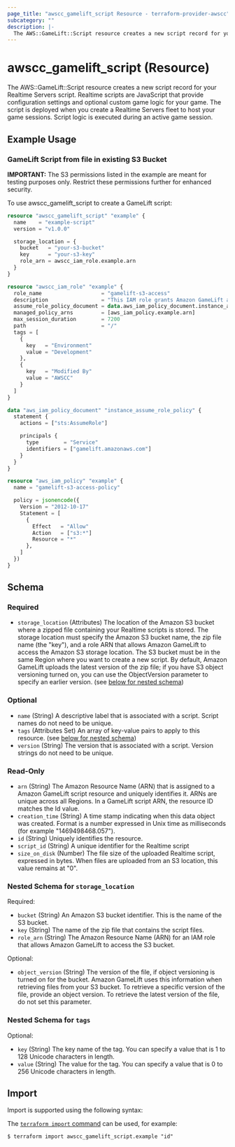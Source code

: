 ```yaml
---
page_title: "awscc_gamelift_script Resource - terraform-provider-awscc"
subcategory: ""
description: |-
  The AWS::GameLift::Script resource creates a new script record for your Realtime Servers script. Realtime scripts are JavaScript that provide configuration settings and optional custom game logic for your game. The script is deployed when you create a Realtime Servers fleet to host your game sessions. Script logic is executed during an active game session.
---
```


# awscc_gamelift_script (Resource)

The AWS::GameLift::Script resource creates a new script record for your Realtime Servers script. Realtime scripts are JavaScript that provide configuration settings and optional custom game logic for your game. The script is deployed when you create a Realtime Servers fleet to host your game sessions. Script logic is executed during an active game session.

## Example Usage

### GameLift Script from file in existing S3 Bucket
**IMPORTANT:** The S3 permissions listed in the example are meant for testing purposes only. Restrict these permissions further for enhanced security.

To use awscc_gamelift_script to create a GameLift script:
```terraform
resource "awscc_gamelift_script" "example" {
  name    = "example-script"
  version = "v1.0.0"

  storage_location = {
    bucket   = "your-s3-bucket"
    key      = "your-s3-key"
    role_arn = awscc_iam_role.example.arn
  }
}

resource "awscc_iam_role" "example" {
  role_name                   = "gamelift-s3-access"
  description                 = "This IAM role grants Amazon GameLift access to the S3 bucket containing script files."
  assume_role_policy_document = data.aws_iam_policy_document.instance_assume_role_policy.json
  managed_policy_arns         = [aws_iam_policy.example.arn]
  max_session_duration        = 7200
  path                        = "/"
  tags = [
    {
      key   = "Environment"
      value = "Development"
    },
    {
      key   = "Modified By"
      value = "AWSCC"
    }
  ]
}

data "aws_iam_policy_document" "instance_assume_role_policy" {
  statement {
    actions = ["sts:AssumeRole"]

    principals {
      type        = "Service"
      identifiers = ["gamelift.amazonaws.com"]
    }
  }
}

resource "aws_iam_policy" "example" {
  name = "gamelift-s3-access-policy"

  policy = jsonencode({
    Version = "2012-10-17"
    Statement = [
      {
        Effect   = "Allow"
        Action   = ["s3:*"]
        Resource = "*"
      },
    ]
  })
}
```

<!-- schema generated by tfplugindocs -->
## Schema

### Required

- `storage_location` (Attributes) The location of the Amazon S3 bucket where a zipped file containing your Realtime scripts is stored. The storage location must specify the Amazon S3 bucket name, the zip file name (the "key"), and a role ARN that allows Amazon GameLift to access the Amazon S3 storage location. The S3 bucket must be in the same Region where you want to create a new script. By default, Amazon GameLift uploads the latest version of the zip file; if you have S3 object versioning turned on, you can use the ObjectVersion parameter to specify an earlier version. (see [below for nested schema](#nestedatt--storage_location))

### Optional

- `name` (String) A descriptive label that is associated with a script. Script names do not need to be unique.
- `tags` (Attributes Set) An array of key-value pairs to apply to this resource. (see [below for nested schema](#nestedatt--tags))
- `version` (String) The version that is associated with a script. Version strings do not need to be unique.

### Read-Only

- `arn` (String) The Amazon Resource Name (ARN) that is assigned to a Amazon GameLift script resource and uniquely identifies it. ARNs are unique across all Regions. In a GameLift script ARN, the resource ID matches the Id value.
- `creation_time` (String) A time stamp indicating when this data object was created. Format is a number expressed in Unix time as milliseconds (for example "1469498468.057").
- `id` (String) Uniquely identifies the resource.
- `script_id` (String) A unique identifier for the Realtime script
- `size_on_disk` (Number) The file size of the uploaded Realtime script, expressed in bytes. When files are uploaded from an S3 location, this value remains at "0".

<a id="nestedatt--storage_location"></a>
### Nested Schema for `storage_location`

Required:

- `bucket` (String) An Amazon S3 bucket identifier. This is the name of the S3 bucket.
- `key` (String) The name of the zip file that contains the script files.
- `role_arn` (String) The Amazon Resource Name (ARN) for an IAM role that allows Amazon GameLift to access the S3 bucket.

Optional:

- `object_version` (String) The version of the file, if object versioning is turned on for the bucket. Amazon GameLift uses this information when retrieving files from your S3 bucket. To retrieve a specific version of the file, provide an object version. To retrieve the latest version of the file, do not set this parameter.


<a id="nestedatt--tags"></a>
### Nested Schema for `tags`

Optional:

- `key` (String) The key name of the tag. You can specify a value that is 1 to 128 Unicode characters in length.
- `value` (String) The value for the tag. You can specify a value that is 0 to 256 Unicode characters in length.

## Import

Import is supported using the following syntax:

The [`terraform import` command](https://developer.hashicorp.com/terraform/cli/commands/import) can be used, for example:

```shell
$ terraform import awscc_gamelift_script.example "id"
```
